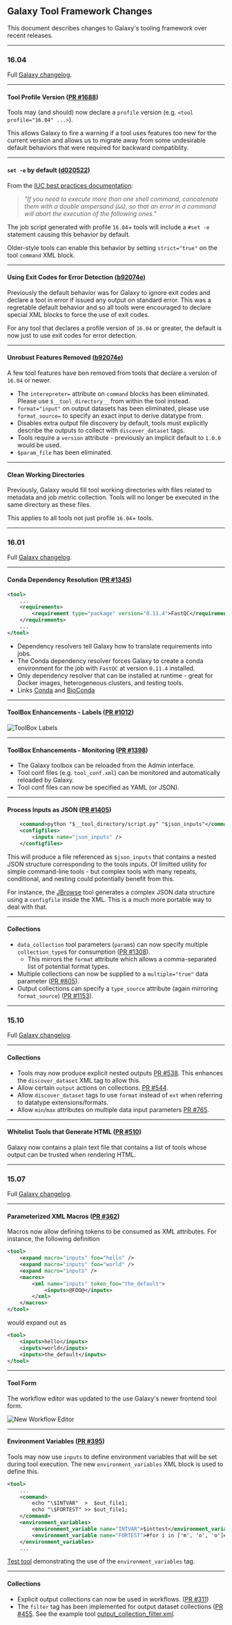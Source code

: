 ## Galaxy Tool Framework Changes

This document describes changes to Galaxy's tooling framework over recent
releases.

---

### 16.04

Full [Galaxy changelog](https://docs.galaxyproject.org/en/master/releases/16.04_announce.html).

---

#### Tool Profile Version ([PR #1688](https://github.com/galaxyproject/galaxy/pull/1688))

Tools may (and should) now declare a `profile` version (e.g.
`<tool profile="16.04" ...>`).

This allows Galaxy to fire a warning if a tool uses features too new for the
current version and allows us to migrate away from some undesirable default
behaviors that were required for backward compatiblity.

---

#### `set -e` by default ([d020522](https://github.com/galaxyproject/galaxy/pull/1688/commits/d020522650a9bfc86c22923a01fd5d7c07c65326))

From the [IUC best practices documentation](http://galaxy-iuc-standards.readthedocs.org/en/latest/best_practices/tool_xml.html#command-tag):

> _"If you need to execute more than one shell command, concatenate them with a double ampersand (`&&`), so that an error in a command will abort the execution of the following ones."_

The job script generated with profile `16.04`+ tools will include a `#set -e` statement causing this behavior by default.

Older-style tools can enable this behavior by setting `strict="true"` on
the tool `command` XML block.

---

#### Using Exit Codes for Error Detection ([b92074e](b92074e6ff87a19133b4d973577779c4ee6286d7))

Previously the default behavior was for Galaxy to ignore exit codes and
declare a tool in error if issued any output on standard error. This was
a regretable default behavior and so all tools were encouraged to declare
special XML blocks to force the use of exit codes.

For any tool that declares a profile version of `16.04` or greater, the
default is now just to use exit codes for error detection.

---

#### Unrobust Features Removed ([b92074e](b92074e6ff87a19133b4d973577779c4ee6286d7))

A few tool features have ben removed from tools that declare a version of `16.04` or newer.

- The `interepreter=` attribute on `command` blocks has been eliminated. Please use `$__tool_directory__` from within the tool instead.
- `format="input"` on output datasets has been eliminated, please use `format_source=` to specify an exact input to derive datatype from.
- Disables extra output file discovery by default, tools must explicitly describe the outputs to collect with `discover_dataset` tags.
- Tools require a `version` attribute - previously an implicit default to `1.0.0` would be used.
- `$param_file` has been eliminated.

---

#### Clean Working Directories

Previously, Galaxy would fill tool working directories with files related to
metadata and job metric collection. Tools will no longer be executed in the same directory as these files.

This applies to all tools not just profile `16.04`+ tools.

---

### 16.01

Full [Galaxy changelog](https://docs.galaxyproject.org/en/master/releases/16.01_announce.html).

---

#### Conda Dependency Resolution ([PR #1345](https://github.com/galaxyproject/galaxy/pull/1345))

```xml
<tool>
    ...
    <requirements>
        <requirement type="package" version="0.11.4">FastQC</requirement>
    </requirements>
    ...
</tool>
```

- Dependency resolvers tell Galaxy how to translate requirements into jobs.
- The Conda dependency resolver forces Galaxy to create a conda environment
  for the job with `FastQC` at version `0.11.4` installed.
- Only dependency resolver that can be installed at runtime - great for
  Docker images, heterogeneous clusters, and testing tools.
- Links [Conda](http://conda.pydata.org/docs/) and [BioConda](https://bioconda.github.io/)

---

#### ToolBox Enhancements - Labels ([PR #1012](https://github.com/galaxyproject/galaxy/pull/1012))

  ![ToolBox Labels](images/gx_toolbox_labels.png)

---

#### ToolBox Enhancements - Monitoring ([PR #1398](https://github.com/galaxyproject/galaxy/pull/1398))

- The Galaxy toolbox can be reloaded from the Admin interface.
- Tool conf files (e.g. `tool_conf.xml`) can be monitored and automatically
  reloaded by Galaxy.
- Tool conf files can now be specified as YAML (or JSON).

---

#### Process Inputs as JSON ([PR #1405](https://github.com/galaxyproject/galaxy/pull/1405))

```xml
    <command>python "$__tool_directory/script.py" "$json_inputs"</command>
    <configfiles>
        <inputs name="json_inputs" />
    </configfiles>
```

This will produce a file referenced as `$json_inputs` that contains a nested
JSON structure corresponding to the tools inputs. Of limitted utility for
simple command-line tools - but complex tools with many repeats, conditional,
and nesting could potentially benefit from this.

For instance, the [JBrowse](https://github.com/galaxyproject/tools-iuc/blob/master/tools/jbrowse/jbrowse.xml)
tool generates a complex JSON data structure using a `configfile` inside the
XML. This is a much more portable way to deal with that.

---


#### Collections

- `data_collection` tool parameters (`param`s) can now specify multiple
  `collection_type`s for consumption ([PR #1308](https://github.com/galaxyproject/galaxy/pull/1308)).
  - This mirrors the `format` attribute which allows a comma-separated list
    of potential format types.
- Multiple collections can now be supplied to a `multiple="true"` data parameter ([PR #805](https://github.com/galaxyproject/galaxy/pull/805)).
- Output collections can specify a `type_source` attribute (again mirroring
  `format_source`) ([PR #1153](https://github.com/galaxyproject/galaxy/pull/1153)).

---

### 15.10

Full [Galaxy changelog](https://docs.galaxyproject.org/en/master/releases/15.10_announce.html).

---

#### Collections

- Tools may now produce explicit nested outputs [PR #538](https://github.com/galaxyproject/galaxy/pull/538).
  This enhances the `discover_dataset` XML tag to allow this.
- Allow certain `output` actions on collections.
  [PR #544](https://github.com/galaxyproject/galaxy/pull/544).
- Allow `discover_dataset` tags to use `format` instead of `ext`
  when referring to datatype extensions/formats.
- Allow `min`/`max` attributes on multiple data input parameters [PR #765](https://github.com/galaxyproject/galaxy/pull/765).

---

#### Whitelist Tools that Generate HTML ([PR #510](https://github.com/galaxyproject/galaxy/pull/510))

Galaxy now contains a plain text file that contains a list of tools whose
output can be trusted when rendering HTML.

---

### 15.07

Full [Galaxy changelog](https://docs.galaxyproject.org/en/master/releases/15.07_announce.html).

---

#### Parameterized XML Macros ([PR #362](https://github.com/galaxyproject/galaxy/pull/362))

Macros now allow defining tokens to be consumed
as XML attributes. For instance, the following definition

```xml
<tool>
    <expand macro="inputs" foo="hello" />
    <expand macro="inputs" foo="world" />
    <expand macro="inputs" />
    <macros>
        <xml name="inputs" token_foo="the_default">
            <inputs>@FOO@</inputs>
        </xml>
    </macros>
</tool>
```

would expand out as

```xml
<tool>
    <inputs>hello</inputs>
    <inputs>world</inputs>
    <inputs>the_default</inputs>
</tool>
```

---

#### Tool Form

The workflow editor was updated to the use Galaxy's newer
frontend tool form.

![New Workflow Editor](images/gx_new_workflow_editor.png)

---

#### Environment Variables ([PR #395](https://github.com/galaxyproject/galaxy/pull/395))

Tools may now use `inputs` to define environment variables that will be
set during tool execution. The new `environment_variables` XML block is
used to define this.

```xml
<tool>
    ...
    <command>
        echo "\$INTVAR"  >  $out_file1;
        echo "\$FORTEST" >> $out_file1;
    </command>
    <environment_variables>
        <environment_variable name="INTVAR">$inttest</environment_variable>
        <environment_variable name="FORTEST">#for i in ['m', 'o', 'o']#$i#end for#</environment_variable>
    </environment_variables>
    ...
```

[Test tool](https://github.com/galaxyproject/galaxy/blob/dev/test/functional/tools/environment_variables.xml) demonstrating the use of the `environment_variables` tag.

---

#### Collections

 - Explicit output collections can now be used in workflows. ([PR #311](https://github.com/galaxyproject/galaxy/pull/311))
 - The `filter` tag has been implemented for output dataset collections ([PR #455](https://github.com/galaxyproject/galaxy/pull/455). See the example tool [output_collection_filter.xml](https://github.com/galaxyproject/galaxy/blob/dev/test/functional/tools/output_collection_filter.xml).